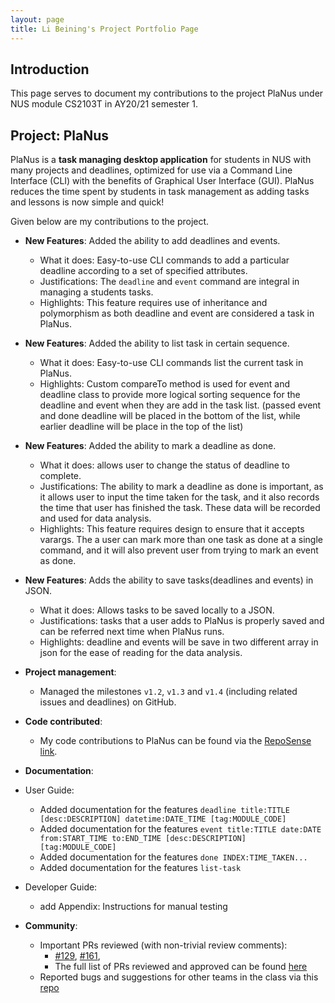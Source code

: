 ```yaml
---
layout: page
title: Li Beining's Project Portfolio Page
---
```


## Introduction

This page serves to document my contributions to the project PlaNus under NUS module CS2103T in AY20/21 semester 1. 

## Project: PlaNus

PlaNus is a **task managing desktop application** for students in NUS with many projects and deadlines, 
optimized for use via a Command Line Interface (CLI) with the benefits of Graphical User Interface (GUI).
PlaNus reduces the time spent by students in task management as adding tasks and lessons is now simple and quick!


Given below are my contributions to the project.

* **New Features**: Added the ability to add deadlines and events.

  * What it does: Easy-to-use CLI commands to add a particular deadline according to a set of specified attributes.
  * Justifications: The `deadline` and `event` command are integral in managing a students tasks.
  * Highlights: This feature requires use of inheritance and polymorphism as both deadline and event are considered a task in PlaNus.
 
* **New Features**: Added the ability to list task in certain sequence.
   * What it does: Easy-to-use CLI commands list the current task in PlaNus.
   * Highlights: Custom compareTo method is used for event and deadline class to provide more logical sorting sequence for the deadline and event when they are add in the task list. (passed event and done deadline will be placed in the bottom of the list, while earlier deadline will be place in the top of the list)

* **New Features**: Added the ability to mark a deadline as done.
  
  * What it does: allows user to change the status of deadline to complete.
  * Justifications: The ability to mark a deadline as done is important, as it allows user to input the time taken for the task, and it also records the time that user has finished the task. These data will be recorded and used for data analysis.
  * Highlights: This feature requires design to ensure that it accepts varargs. The a user can mark more than one task as done at a single command, and it will also prevent user from trying to mark an event as done.

* **New Features**: Adds the ability to save tasks(deadlines and events) in JSON.
 
  * What it does: Allows tasks to be saved locally to a JSON.
  * Justifications: tasks that a user adds to PlaNus is properly saved and can be referred next time when PlaNus runs. 
  * Highlights: deadline and events will be save in two different array in json for the ease of reading for the data analysis.

* **Project management**:

  * Managed the milestones `v1.2`, `v1.3` and `v1.4` (including related issues and deadlines) on GitHub. 

* **Code contributed**: 

  * My code contributions to PlaNus can be found via the [RepoSense link](https://nus-cs2103-ay2021s1.github.io/tp-dashboard/#breakdown=true&search=dearvae&sort=groupTitle&sortWithin=title&since=2020-08-14&timeframe=commit&mergegroup=&groupSelect=groupByRepos&checkedFileTypes=docs~functional-code~test-code~other).

* **Documentation**:
* User Guide:
    * Added documentation for the features `deadline title:TITLE [desc:DESCRIPTION] datetime:DATE_TIME [tag:MODULE_CODE]`
    * Added documentation for the features `event title:TITLE date:DATE from:START_TIME to:END_TIME [desc:DESCRIPTION] [tag:MODULE_CODE]`
    * Added documentation for the features `done INDEX:TIME_TAKEN...`
    * Added documentation for the features `list-task`
    
* Developer Guide:
    * add Appendix: Instructions for manual testing 

* **Community**:
  * Important PRs reviewed (with non-trivial review comments):
    * [\#129](https://github.com/AY2021S1-CS2103T-T12-3/tp/pull/129),
      [\#161](https://github.com/AY2021S1-CS2103T-T12-3/tp/pull/161), 
    * The full list of PRs reviewed and approved can be found [here](https://github.com/AY2021S1-CS2103T-T12-3/tp/pulls?q=is%3Apr+is%3Aclosed+reviewed-by%3Adearvae)
  * Reported bugs and suggestions for other teams in the class via this [repo](https://github.com/dearvae/ped/issues)
